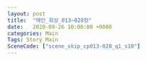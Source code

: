 ```yaml
---
layout: post
title:  "메인_회상_013~028장"
date:   2020-09-26 10:00:00 +0000
categories: Main
Tags: Story Main
SceneCode: ["scene_skip_cp013-028_q1_s10"]
---
```

